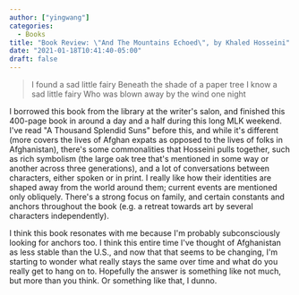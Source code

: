 ```yaml
---
author: ["yingwang"]
categories:
  - Books
title: "Book Review: \"And The Mountains Echoed\", by Khaled Hosseini"
date: "2021-01-18T10:41:40-05:00"
draft: false
---
```


> I found a sad little fairy
> Beneath the shade of a paper tree
> I know a sad little fairy
> Who was blown away by the wind one night

I borrowed this book from the library at the writer's salon, and finished this
400-page book in around a day and a half during this long MLK weekend. I've read
"A Thousand Splendid Suns" before this, and while it's different (more covers
the lives of Afghan expats as opposed to the lives of folks in Afghanistan),
there's some commonalities that Hosseini pulls together, such as rich symbolism
(the large oak tree that's mentioned in some way or another across three
generations), and a lot of conversations between characters, either spoken or in
print. I really like how their identities are shaped away from the world around
them; current events are mentioned only obliquely. There's a strong focus on
family, and certain constants and anchors throughout the book (e.g. a retreat
towards art by several characters independently).

I think this book resonates with me because I'm probably subconsciously looking
for anchors too. I think this entire time I've thought of Afghanistan as less
stable than the U.S., and now that that seems to be changing, I'm starting to
wonder what really stays the same over time and what do you really get to hang
on to. Hopefully the answer is something like not much, but more than you think.
Or something like that, I dunno.
